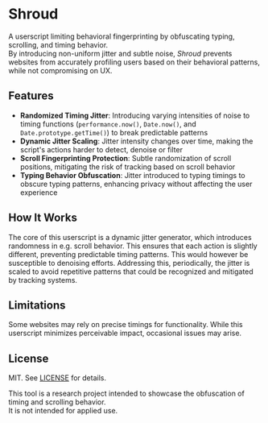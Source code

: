 # Shroud

A userscript limiting behavioral fingerprinting by obfuscating typing, scrolling, and timing behavior.<br>
By introducing non-uniform jitter and subtle noise, *Shroud* prevents websites from accurately profiling users based on their behavioral patterns, while not compromising on UX.

## Features

- **Randomized Timing Jitter**: Introducing varying intensities of noise to timing functions (`performance.now()`, `Date.now()`, and `Date.prototype.getTime()`) to break predictable patterns
- **Dynamic Jitter Scaling**: Jitter intensity changes over time, making the script's actions harder to detect, denoise or filter
- **Scroll Fingerprinting Protection**: Subtle randomization of scroll positions, mitigating the risk of tracking based on scroll behavior
- **Typing Behavior Obfuscation**: Jitter introduced to typing timings to obscure typing patterns, enhancing privacy without affecting the user experience

## How It Works

The core of this userscript is a dynamic jitter generator, which introduces randomness in e.g. scroll behavior.
This ensures that each action is slightly different, preventing predictable timing patterns.
This would however be susceptible to denoising efforts.
Addressing this, periodically, the jitter is scaled to avoid repetitive patterns that could be recognized and mitigated by tracking systems.

## Limitations

Some websites may rely on precise timings for functionality. While this userscript minimizes perceivable impact, occasional issues may arise.

## License

MIT. See [LICENSE](LICENSE) for details.

This tool is a research project intended to showcase the obfuscation of timing and scrolling behavior.<br>
It is not intended for applied use.

